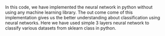 In this code, we have implemented the neural network in python without using any machine learning library.
The out come come of this implementation gives us the better understanding about classification using neural networks.
Here we have used simple 3 layers neural network to classify various datasets from sklearn class in python.
